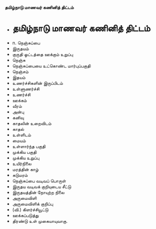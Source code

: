 **தமிழ்நாடு மாணவர் கணினித் திட்டம்**
- # தமிழ்நாடு மாணவர் கணினித் திட்டம்
- n. நெஞ்சுப்பை
- இருதயம்
- குருதி ஓட்டத்தை ஊக்கும் உறுப்பு
- நெஞ்சு
- நெஞ்சுப்பையை உட்கொண்ட மார்புப்பகுதி
- நெஞ்சம்
- இதயம்
- உணர்ச்சிகளின் இருப்பிடம்
- உள்ளுணர்ச்சி
- உணர்ச்சி
- ஊக்கம்
- வீரம்
- அன்பு
- கனிவு
- காதலின் உறைவிடம்
- காதல்
- உள்ளிடம்
- மையம்
- உள்ளார்ந்த பகுதி
- முக்கிய பகுதி
- முக்கிய உறுப்பு
- உயிர்நிலை
- மரத்தின் காழ்
- கடுமரம்
- நெஞ்சுப்பை வடிவப் பொருள்
- இருதய வடிவக் குறியுடைய சீட்டு
- இருதயத்தின் நோயுற்ற நிலை
- அருமைவிளி
- அருமைவிளிக் குறிப்பு
- (வி.) கிளர்ச்சியூட்டு
- ஊக்கப்படுத்து
- திரண்டு உள் முகையாயுவாகு.

